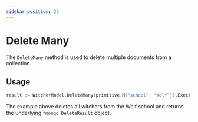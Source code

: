 ```yaml
---
sidebar_position: 22
---
```


# Delete Many

The `DeleteMany` method is used to delete multiple documents from a collection.

## Usage

```go
result := WitcherModel.DeleteMany(primitive.M{"school": "Wolf"}).Exec().(*mongo.DeleteResult)
```

The example above deletes all witchers from the Wolf school and returns the underlying `*mongo.DeleteResult` object.
